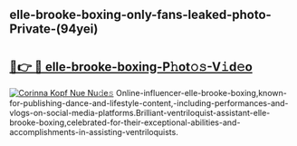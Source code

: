 ## elle-brooke-boxing-only-fans​-leaked-photo​-Private-(94yei)


# <h2><a href="https://mediaupload.pro?title=elle-brooke-boxing&ref=git">🔗👉 🔴 elle-brooke-boxing-P𝚑ot𝚘𝚜-V𝚒d𝚎o</a></h2>

[![Corinna Kopf Nue Nu𝚍e𝚜](https://i.imgur.com/0qMVB7G.gif)](https://mediaupload.pro?title=elle-brooke-boxing&ref=git)
Online-influencer-elle-brooke-boxing,known-for-publishing-dance-and-lifestyle-content,-including-performances-and-vlogs-on-social-media-platforms.Brilliant-ventriloquist-assistant-elle-brooke-boxing,celebrated-for-their-exceptional-abilities-and-accomplishments-in-assisting-ventriloquists.  